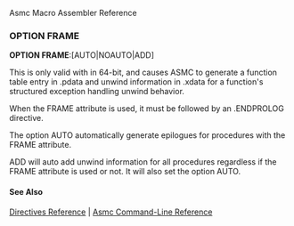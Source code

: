 Asmc Macro Assembler Reference

### OPTION FRAME

**OPTION FRAME**:[AUTO|NOAUTO|ADD]

This is only valid with in 64-bit, and causes ASMC to generate a function table entry in .pdata and unwind information in .xdata for a function's structured exception handling unwind behavior.

When the FRAME attribute is used, it must be followed by an .ENDPROLOG directive.

The option AUTO automatically generate epilogues for procedures with the FRAME attribute.

ADD will auto add unwind information for all procedures regardless if the FRAME attribute is used or not. It will also set the option AUTO.

#### See Also

[Directives Reference](readme.md) | [Asmc Command-Line Reference](../command/readme.md)
